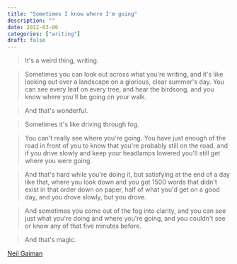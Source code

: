 ```yaml
---
title: "Sometimes I know where I'm going"
description: ""
date: 2012-03-06
categories: ["writing"]
draft: false
---
```


>It's a weird thing, writing.

>Sometimes you can look out across what you're writing, and it's like looking out over a landscape on a glorious, clear summer's day. You can see every leaf on every tree, and hear the birdsong, and you know where you'll be going on your walk.

>And that's wonderful.

>Sometimes it's like driving through fog. <!--more-->

>You can't really see where you're going. You have just enough of the road in front of you to know that you're probably still on the road, and if you drive slowly and keep your headlamps lowered you'll still get where you were going.

>And that's hard while you're doing it, but satisfying at the end of a day like that, where you look down and you got 1500 words that didn't exist in that order down on paper, half of what you'd get on a good day, and you drove slowly, but you drove.

>And sometimes you come out of the fog into clarity, and you can see just what you're doing and where you're going, and you couldn't see or know any of that five minutes before.

>And that's magic.

[Neil Gaiman][1]

[1]://journal.neilgaiman.com/2012/03/some-thoughts-on-writing-and-driving-in.html
